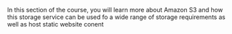 In this section of the course, you will learn more about Amazon S3 and how this storage service can be used fo a wide range of storage requirements as well as host static website conent
